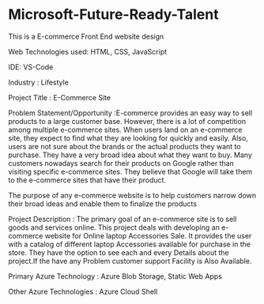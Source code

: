 # Microsoft-Future-Ready-Talent

This is a E-commerce Front End website design 

Web Technologies used: HTML, CSS, JavaScript 

IDE: VS-Code  

Industry : Lifestyle 

Project Title : E-Commerce Site 

Problem Statement/Opportunity :E-commerce provides an easy way to sell products to a large customer base. However, there is a lot of competition among multiple e-commerce sites. When users land on an e-commerce site, they expect to find what they are looking for quickly and easily. Also, users are not sure about the brands or the actual products they want to purchase. They have a very broad idea about what they want to buy. Many customers nowadays search for their products on Google rather than visiting specific e-commerce sites. They believe that Google will take them to the e-commerce sites that have their product.

The purpose of any e-commerce website is to help customers narrow down their broad ideas and enable them to finalize the products

Project Description : The primary goal of an e-commerce site is to sell goods and services online. This project deals with developing an e-commerce website for Online laptop Accessories  Sale. It provides the user with a catalog of different laptop Accessories available for purchase in the store. They have the option to see each and every Details about the project.If the have any Problem customer support Facility is Also Available.

Primary Azure Technology : Azure Blob Storage, Static Web Apps 

Other Azure Technologies : Azure Cloud Shell

